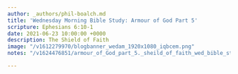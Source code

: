 ```yaml
---
author: _authors/phil-boalch.md
title: 'Wednesday Morning Bible Study: Armour of God Part 5'
scripture: Ephesians 6:10-1
date: 2021-06-23 10:00:00 +0000
description: The Shield of Faith
image: "/v1612279970/blogbanner_wedam_1920x1080_iqbcem.png"
notes: "/v1624476851/armour_of_God_part_5._sheild_of_faith_wed_bible_study_apsgc9.pdf"

---
```

